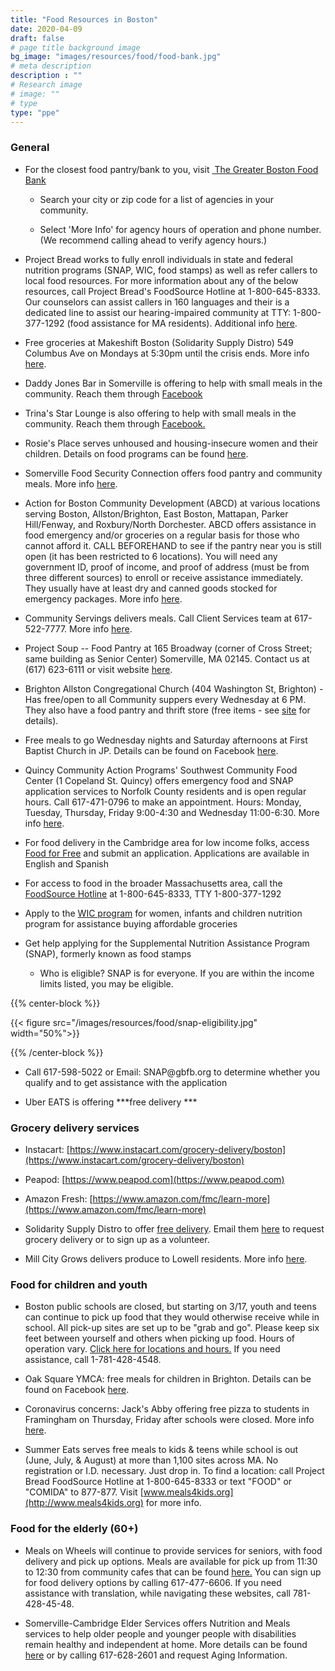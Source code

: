 ```yaml
---
title: "Food Resources in Boston"
date: 2020-04-09
draft: false
# page title background image
bg_image: "images/resources/food/food-bank.jpg"
# meta description
description : ""
# Research image
# image: ""
# type
type: "ppe"
---
```


### General

-   For the closest food pantry/bank to you, visit [ The Greater Boston
    Food Bank](https://www.gbfb.org/need-food/)

    -   Search your city or zip code for a list of agencies in your
        community. 

    -   Select 'More Info' for agency hours of operation and phone
        number. (We recommend calling ahead to verify agency hours.)

-   Project Bread works to fully enroll individuals in state and federal
    nutrition programs (SNAP, WIC, food stamps) as well as refer callers
    to local food resources. For more information about any of the below
    resources, call Project Bread\'s FoodSource Hotline at
    1-800-645-8333. Our counselors can assist callers in 160 languages
    and their is a dedicated line to assist our hearing-impaired
    community at TTY: 1-800-377-1292 (food assistance for MA residents).
    Additional info [here](http://www.projectbread.org/get-help/).

-   Free groceries at Makeshift Boston (Solidarity Supply Distro) 549
    Columbus Ave on Mondays at 5:30pm until the crisis ends. More info
    [here](https://www.facebook.com/SolidaritySupplyDistro/).

-   Daddy Jones Bar in Somerville is offering to help with small meals
    in the community. Reach them through
    [Facebook](https://www.facebook.com/daddyjonesbar/photos/pb.139045476187154.-2207520000../2814737978617877/?type=3&theater)

-   Trina's Star Lounge is also offering to help with small meals in the
    community. Reach them through
    [Facebook.](https://www.facebook.com/trinastarlitelounge/photos/a.10151514717759930/10157517108664930/)

-   Rosie\'s Place serves unhoused and housing-insecure women and their
    children. Details on food programs can be found
    [here](http://www.rosiesplace.org/how_we_help/emergency_services/food_programs).

-   Somerville Food Security Connection offers food pantry and community
    meals. More info
    [here](http://somervillefoodsecurity.org/get-involved/).

-   Action for Boston Community Development (ABCD) at various locations
    serving Boston, Allston/Brighton, East Boston, Mattapan, Parker
    Hill/Fenway, and Roxbury/North Dorchester. ABCD offers assistance in
    food emergency and/or groceries on a regular basis for those who
    cannot afford it. CALL BEFOREHAND to see if the pantry near you is
    still open (it has been restricted to 6 locations). You will need
    any government ID, proof of income, and proof of address (must be
    from three different sources) to enroll or receive assistance
    immediately. They usually have at least dry and canned goods stocked
    for emergency packages. More info
    [here](https://bostonabcd.org/service/food-pantries/).

-   Community Servings delivers meals. Call Client Services team at
    617-522-7777. More info [here](https://www.servings.org/meal-faq/).

-   Project Soup -- Food Pantry at 165 Broadway (corner of Cross Street;
    same building as Senior Center) Somerville, MA 02145. Contact us
    at (617) 623-6111 or visit website
    [here](http://www.somervillehomelesscoalition.org/food-security/).

-   Brighton Allston Congregational Church (404 Washington St,
    Brighton) - Has free/open to all Community suppers every Wednesday
    at 6 PM. They also have a food pantry and thrift store (free items -
    see [site](https://brightonucc.org/whatwedo/) for details).

-   Free meals to go Wednesday nights and Saturday afternoons at First
    Baptist Church in JP. Details can be found on Facebook
    [here](https://www.facebook.com/FirstBaptistJP/).

-   Quincy Community Action Programs\' Southwest Community Food Center
    (1 Copeland St. Quincy) offers emergency food and SNAP application
    services to Norfolk County residents and is open regular hours. Call
    617-471-0796 to make an appointment. Hours: Monday, Tuesday,
    Thursday, Friday 9:00-4:30 and Wednesday 11:00-6:30. More info
    [here](https://www.qcap.org/our-programs/food-nutrition/#southwest).

-   For food delivery in the Cambridge area for low income folks, access
    [Food for
    Free](https://foodforfree.org/home-delivery/) and
    submit an application. Applications are available in English and
    Spanish

-   For access to food in the broader Massachusetts area, call the
    [FoodSource
    Hotline](http://www.projectbread.org/get-help/foodsource-hotline.html)
    at 1-800-645-8333, TTY 1-800-377-1292

-   Apply to the [WIC
    program](https://www.mass.gov/forms/apply-for-wic-online)
    for women, infants and children nutrition program for assistance
    buying affordable groceries

-   Get help applying for the Supplemental Nutrition Assistance Program
    (SNAP), formerly known as food stamps

    -   Who is eligible? SNAP is for everyone. If you are within the
        income limits listed, you may be eligible.

{{% center-block %}}

{{< figure src="/images/resources/food/snap-eligibility.jpg" width="50%">}}

{{% /center-block %}}

-   Call 617-598-5022 or Email: SNAP\@gbfb.org to determine whether you
    qualify and to get assistance with the application

<!-- -->

-   Uber EATS is offering ***free delivery ***

### Grocery delivery services

-   Instacart:
    [https://www.instacart.com/grocery-delivery/boston](https://www.instacart.com/grocery-delivery/boston)

-   Peapod:
    [https://www.peapod.com](https://www.peapod.com)

-   Amazon Fresh:
    [https://www.amazon.com/fmc/learn-more](https://www.amazon.com/fmc/learn-more)

-   Solidarity Supply Distro to offer [free
    delivery](https://www.facebook.com/SolidaritySupplyDistro/photos/a.103617487940477/103617374607155/?type=3&theater).
    Email them
    [here](mailto:bostonsolidaritysupplydistro@protonmail.com)
    to request grocery delivery or to sign up as a volunteer. 

-   Mill City Grows delivers produce to Lowell residents. More info
    [here](https://www.millcitygrows.org/mill-city-grows-markets/food-access/).

### Food for children and youth

-   Boston public schools are closed, but starting on 3/17, youth and
    teens can continue to pick up food that they would otherwise receive
    while in school. All pick-up sites are set up to be \"grab and go\".
    Please keep six feet between yourself and others when picking up
    food. Hours of operation vary. [Click here for locations and
    hours.](https://www.boston.gov/departments/food-access/map-meal-sites-boston)
    If you need assistance, call 1-781-428-4548.

-   Oak Square YMCA: free meals for children in Brighton. Details can be
    found on Facebook [here](facebook.com/OakSquareYMCA).

-   Coronavirus concerns: Jack's Abby offering free pizza to students in
    Framingham on Thursday, Friday after schools were closed. More info
    [here](https://www.masslive.com/boston/2020/03/coronavirus-concerns-jacks-abby-offering-free-pizza-to-students-in-framingham-on-thursday-friday-after-schools-were-closed.html).

-   Summer Eats serves free meals to kids & teens while school is out
    (June, July, & August) at more than 1,100 sites across MA. No
    registration or I.D. necessary. Just drop in. To find a location:
    call Project Bread FoodSource Hotline at 1-800-645-8333 or text
    \"FOOD\" or \"COMIDA\" to 877-877. Visit
    [www.meals4kids.org](http://www.meals4kids.org) for more info.

### Food for the elderly (60+)

-   Meals on Wheels will continue to provide services for seniors, with
    food delivery and pick up options. Meals are available for pick up
    from 11:30 to 12:30 from community cafes that can be found
    [here.](https://www.ethocare.org/cororavirus-covid-19-response-community-cafe-open-and-closure-status/)
    You can sign up for food delivery options by calling 617-477-6606.
    If you need assistance with translation, while navigating these
    websites, call 781-428-45-48. 

-   Somerville-Cambridge Elder Services offers Nutrition and Meals
    services to help older people and younger people with disabilities
    remain healthy and independent at home. More details can be found
    [here](https://eldercare.org/find-what-you-need/nutrition_and_meals/)
    or by calling 617-628-2601 and request Aging Information.
